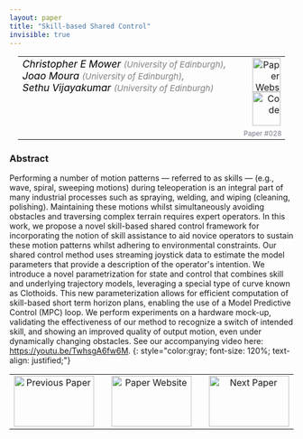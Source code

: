 ```yaml
---
layout: paper
title: "Skill-based Shared Control"
invisible: true
---
```

<table width = "95%" style="padding-left: 15px; margin-left: auto; margin-right: 10px;">
<tr><td style = "vertical-align: top; padding-right: 25px;" rowspan="2">
<span style="color:black; font-size: 110%;"><i>
Christopher E Mower <span style="color:gray; font-size: 85%">(University of Edinburgh)</span><span style="color:gray; font-size: 100%">,</span><br>  Joao Moura <span style="color:gray; font-size: 85%">(University of Edinburgh)</span><span style="color:gray; font-size: 100%">,</span><br>  Sethu Vijayakumar <span style="color:gray; font-size: 85%">(University of Edinburgh)</span>
</i></span>
</td>
<td style="text-align: right;"><a href="http://www.roboticsproceedings.org/rss17/p028.pdf"><img src="{{ site.baseurl }}/images/paper_link.png" alt="Paper Website" width = "50"  height = "60"/></a><br>  <a href="https://youtu.be/TwhsgA6fw6M"><img src="{{ site.baseurl }}/images/video_link.png" alt="Code" width = "50"  height = "60"/></a><br>   </td>
</tr>
<tr>
<td style="color:#777789; text-align:right; font-size: 75%; margin-right:10px;">Paper&nbsp;#028</td>
</tr>
</table>


### Abstract
Performing a number of motion patterns &mdash; referred to as skills &mdash; (e.g., wave, spiral, sweeping motions) during teleoperation is an integral part of many industrial processes such as spraying, welding, and wiping (cleaning, polishing). Maintaining these motions whilst simultaneously avoiding obstacles and traversing complex terrain requires expert operators. In this work, we propose a novel skill-based shared control framework for incorporating the notion of skill assistance to aid novice operators to sustain these motion patterns whilst adhering to environmental constraints. Our shared control method uses streaming joystick data to estimate the model parameters that provide a description of the operator's intention. We introduce a novel parametrization for state and control that combines skill and underlying trajectory models, leveraging a special type of curve known as Clothoids. This new parameterization allows for efficient computation of skill-based short term horizon plans, enabling the use of a Model Predictive Control (MPC) loop. We perform experiments on a hardware mock-up, validating the effectiveness of our method to recognize a switch of intended skill, and showing an improved quality of output motion, even under dynamically changing obstacles. See our accompanying video here: <a href="https://youtu.be/TwhsgA6fw6M">https://youtu.be/TwhsgA6fw6M</a>.
{: style="color:gray; font-size: 120%; text-align: justified;"}



<table width="100%">
 <tr>
    <td style="width: 30%; text-align: center;"><a href="{{ site.baseurl }}/program/papers/027/">
<img src="{{ site.baseurl }}/images/previous_icon.png"
       alt="Previous Paper" width = "142"  height = "90"/> 
</a> </td>
<td style="text-align: center;"><a href="{{ site.baseurl }}/program/papers">
<img src="{{ site.baseurl }}/images/overview_icon.png"
       alt="Paper Website" width = "142"  height = "90"/> 
</a> </td>
    <td style="width: 30%; text-align: center;"><a href="{{ site.baseurl }}/program/papers/029/">
    <img src="{{ site.baseurl }}/images/next_icon.png"
        alt="Next Paper" width = "142"  height = "90"/>
    </a></td>
</tr>
</table>
